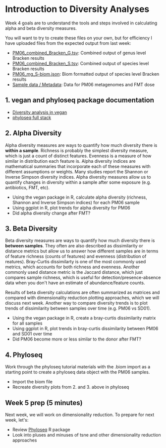 # Introduction to Diversity Analyses

Week 4 goals are to understand the tools and steps involved in calculating alpha and beta diversity measures.

You will want to try to create these files on your own, but for efficiency I have uploaded files from the expected output from last week:

- [PM06_combined_Bracken_G.tsv](PM06_combined_Bracken_G.tsv): Combined output of genus level Bracken results
- [PM06_combined_Bracken_S.tsv](PM06_combined_Bracken_S.tsv): Combined output of species level Bracken results
- [PM06_mg_S-biom.json](PM06_mg_S-biom.json): Biom formatted output of species level Bracken results
- [Sample data / Metadata](PM06_metadata.tsv): Data for PM06 metagenomes and FMT dose

## 1. vegan and phyloseq package documentation

- [Diversity analysis in vegan](https://cran.r-project.org/web/packages/vegan/vignettes/diversity-vegan.pdf)
- [phyloseq full stack](https://f1000research.com/articles/5-1492/v1)

## 2. Alpha Diversity

Alpha diversity measures are ways to quantify how much diversity there is **within a sample**. Richness is probably the simplest diversity measure, which is just a count of distinct features. Evenness is a measure of how similar in distribution each feature is. Alpha diversity indices are mathematical summaries that incorporate each of these measures with different assumptions or weights. Many studies report the Shannon or Inverse Simpson diversity indices. Alpha diversity measures allow us to quantify changes in diversity within a sample after some exposure (e.g. antibiotics, FMT, etc).

- Using the vegan package in R, calculate alpha diversity (richness, Shannon and Inverse Simpson indices) for each PM06 sample
- Using ggplot in R, plot trends for alpha diversity for PM06
- Did alpha diversity change after FMT?

## 3. Beta Diversity

Beta diversity measures are ways to quantify how much diversity there is **between samples**. They often are also described as dissimilarity or distance metrics but allow us to answer how different samples are in terms of feature richness (counts of features) and evenness (distribution of reatures). Bray-Curtis dissimilarty is one of the most commonly used metrics, which accounts for both richness and evenness. Another commonly used distance metric is the Jaccard distance, which just compares sample richness, which is useful for detection/presence-absence data when you don't have an estimate of abundance/feature counts.

Results of beta diversity calculations are often summarized as matrices and compared with dimensionality reduction plotting approaches, which we will discuss next week. Another way to compare diversity trends is to plot trends of dissimilarity between samples over time (e.g. PM06 vs SD01).

- Using the vegan package in R, create a bray-curtis dissimilarity matrix for all samples
- Using ggplot in R, plot trends in bray-curtis dissimilarity between PM06 and SD01 over time
- Did PM06 become more or less similar to the donor after FMT?

## 4. Phyloseq

Work through the phyloseq tutorial materials with the .biom import as a starting point to create a phyloseq data object with the PM06 samples.

- Import the biom file 
- Recreate diversity plots from 2. and 3. above in phyloseq

## Week 5 prep (5 minutes)

Next week, we will work on dimensionality reduction. To prepare for next week, let's:

- Review [Phyloseq](https://joey711.github.io/phyloseq/index.html) R package
- Look into pluses and minuses of tsne and other dimensionality reduction approaches
